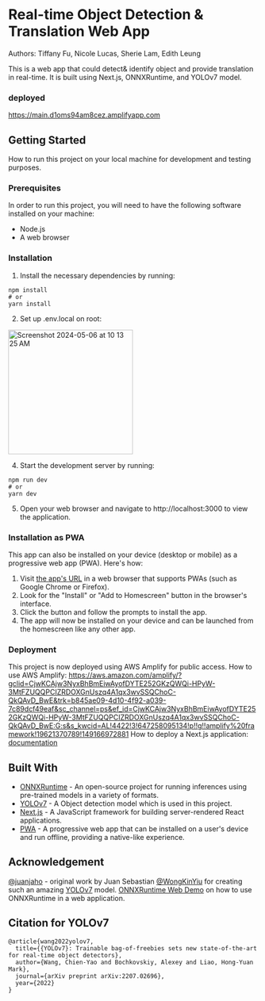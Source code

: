 # Real-time Object Detection & Translation Web App
Authors: Tiffany Fu, Nicole Lucas, Sherie Lam, Edith Leung

This is a web app that could detect& identify object and provide translation in real-time. 
It is built using Next.js, ONNXRuntime, and YOLOv7 model.

<!-- ## Demo at [RTOD.vercel.app](https://rtod.vercel.app)
<div align="center" >
  <video autoplay loop muted
  src="https://user-images.githubusercontent.com/44163987/211734752-e354b590-0f55-465a-b783-504ed55d3ed3.mp4" alt="demo.mp4" >
  </video>
</div> -->

### deployed
https://main.d1oms94am8cez.amplifyapp.com

## Getting Started
How to run this project on your local machine for development and testing purposes.

### Prerequisites
In order to run this project, you will need to have the following software installed on your machine:

- Node.js
- A web browser 

### Installation
1. Install the necessary dependencies by running:
```
npm install
# or 
yarn install
```

2. Set up .env.local on root:
<img width="251" alt="Screenshot 2024-05-06 at 10 13 25 AM" src="https://github.com/edithsyl/HCI-Object-detection-and-translation/assets/69338737/b9ac6678-3932-42fe-a055-268e73a83932">


4. Start the development server by running:
```
npm run dev
# or
yarn dev
```

5. Open your web browser and navigate to http://localhost:3000 to view the application.

### Installation as PWA

This app can also be installed on your device (desktop or mobile) as a progressive web app (PWA). Here's how:

1. Visit [the app's URL](https://main.d1oms94am8cez.amplifyapp.com/) in a web browser that supports PWAs (such as Google Chrome or Firefox).
2. Look for the "Install" or "Add to Homescreen" button in the browser's interface. 
3. Click the button and follow the prompts to install the app.
4. The app will now be installed on your device and can be launched from the homescreen like any other app.

### Deployment
This project is now deployed using AWS Amplify for public access. 
How to use AWS Amplify: https://aws.amazon.com/amplify/?gclid=CjwKCAjw3NyxBhBmEiwAyofDYTE252GKzQWQi-HPyW-3MtFZUQQPCIZRDOXGnUszq4A1qx3wvSSQChoC-QkQAvD_BwE&trk=b845ae09-4d10-4f92-a039-7c89dcf49eaf&sc_channel=ps&ef_id=CjwKCAjw3NyxBhBmEiwAyofDYTE252GKzQWQi-HPyW-3MtFZUQQPCIZRDOXGnUszq4A1qx3wvSSQChoC-QkQAvD_BwE:G:s&s_kwcid=AL!4422!3!647258095134!p!!g!!amplify%20framework!19621370789!149166972881
How to deploy a Next.js application: [documentation](https://nextjs.org/docs/deployment/)



## Built With
- [ONNXRuntime](https://onnxruntime.ai/) - An open-source project for running inferences using pre-trained models in a variety of formats.
- [YOLOv7](https://github.com/WongKinYiu/yolov7) - A Object detection model which is used in this project.
- [Next.js](https://nextjs.org/) - A JavaScript framework for building server-rendered React applications.
- [PWA](https://developer.mozilla.org/en-US/docs/Web/Progressive_web_apps) - A progressive web app that can be installed on a user's device and run offline, providing a native-like experience.

## Acknowledgement
[@juanjaho](https://github.com/juanjaho) - original work by Juan Sebastian
[@WongKinYiu](https://github.com/WongKinYiu) for creating such an amazing [YOLOv7](https://github.com/WongKinYiu/yolov7) model.
[ONNXRuntime Web Demo](https://github.com/microsoft/onnxruntime-web-demo) on how to use ONNXRuntime in a web application.


## Citation for YOLOv7
```
@article{wang2022yolov7,
  title={{YOLOv7}: Trainable bag-of-freebies sets new state-of-the-art for real-time object detectors},
  author={Wang, Chien-Yao and Bochkovskiy, Alexey and Liao, Hong-Yuan Mark},
  journal={arXiv preprint arXiv:2207.02696},
  year={2022}
}
```
